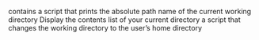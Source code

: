 contains a script that prints the absolute path name of the current working directory
Display the contents list of your current directory
a script that changes the working directory to the user’s home directory
